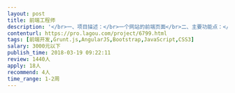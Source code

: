 ```yaml
---                
layout: post       
title: 前端工程师           
description: '</br>一、项目描述：</br>一个网站的前端页面</br>二、主要功能点：</br></br>主页，附页，产品信息等等</br>三、可参考产品：</br></br>https://mart.coding.net/publish</br>四、人员要求：</br></br>熟悉前端代码，简洁加载快，兼容性好，</br>3、良好的沟通能力和契约精神。</br>'     
contenturl: https://pro.lagou.com/project/6799.html      
tags: [前端开发,Grunt.js,AngularJS,Bootstrap,JavaScript,CSS3]            
salary: 3000元以下          
publish_time: 2018-03-19 09:22:11         
review: 1440人                   
apply: 18人                   
recommend: 4人                   
time_range: 1-2周              
---                 
```

